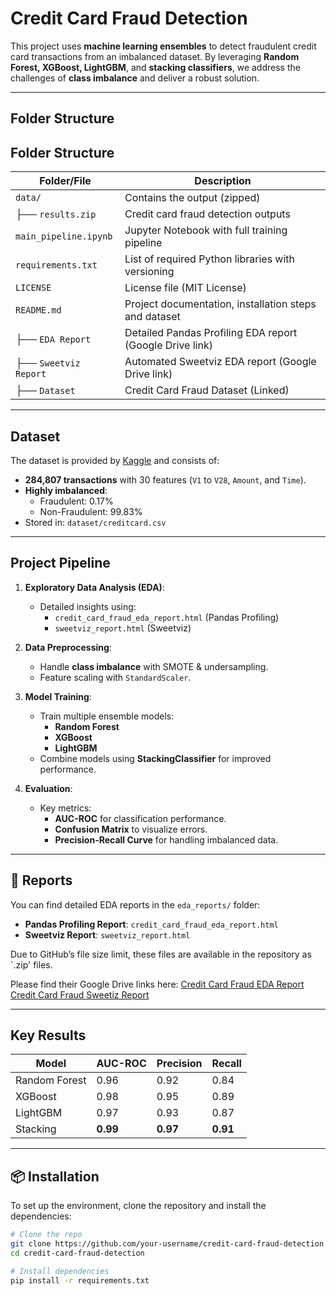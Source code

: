 # Credit Card Fraud Detection

This project uses **machine learning ensembles** to detect fraudulent credit card transactions from an imbalanced dataset. By leveraging **Random Forest, XGBoost, LightGBM**, and **stacking classifiers**, we address the challenges of **class imbalance** and deliver a robust solution.

---

## Folder Structure

## Folder Structure

| Folder/File            |         Description                                     |
|------------------------|---------------------------------------------------------|
| `data/`                | Contains the output (zipped)                            |
| ├── `results.zip`      | Credit card fraud detection outputs                     |
| `main_pipeline.ipynb`  | Jupyter Notebook with full training pipeline            |
| `requirements.txt`     | List of required Python libraries with versioning       |
| `LICENSE`              | License file (MIT License)                              |
| `README.md`            | Project documentation, installation steps and dataset   |
| ├── `EDA Report`       | Detailed Pandas Profiling EDA report (Google Drive link)|
| ├── `Sweetviz Report`  | Automated Sweetviz EDA report (Google Drive link)       |
| ├── `Dataset`          | Credit Card Fraud Dataset (Linked)                      |

---

## Dataset
The dataset is provided by [Kaggle](https://www.kaggle.com/mlg-ulb/creditcardfraud) and consists of:
- **284,807 transactions** with 30 features (`V1` to `V28`, `Amount`, and `Time`).
- **Highly imbalanced**:
  - Fraudulent: 0.17%
  - Non-Fraudulent: 99.83%
- Stored in: `dataset/creditcard.csv`

---

## Project Pipeline
1. **Exploratory Data Analysis (EDA)**:
   - Detailed insights using:
     - `credit_card_fraud_eda_report.html` (Pandas Profiling)
     - `sweetviz_report.html` (Sweetviz)

2. **Data Preprocessing**:
   - Handle **class imbalance** with SMOTE & undersampling.
   - Feature scaling with `StandardScaler`.

3. **Model Training**:
   - Train multiple ensemble models:
     - **Random Forest**
     - **XGBoost**
     - **LightGBM**
   - Combine models using **StackingClassifier** for improved performance.

4. **Evaluation**:
   - Key metrics:
     - **AUC-ROC** for classification performance.
     - **Confusion Matrix** to visualize errors.
     - **Precision-Recall Curve** for handling imbalanced data.

---

## 📂 Reports
You can find detailed EDA reports in the `eda_reports/` folder:
- **Pandas Profiling Report**: `credit_card_fraud_eda_report.html`
- **Sweetviz Report**: `sweetviz_report.html`

Due to GitHub’s file size limit, these files are available in the repository as `.zip' files. 

Please find their Google Drive links here: 
[Credit Card Fraud EDA Report](https://drive.google.com/file/d/1--IGCaNMtc4iftLoQSb873tqKfC-GUYc/view?usp=drivesdk)
[Credit Card Fraud Sweetiz Report](https://drive.google.com/file/d/131x7lTeph8pfJ_jK4CQVnZZRzLr27fWF/view?usp=drivesdk)


---

## Key Results
| **Model**      | **AUC-ROC** | **Precision** | **Recall** |
|----------------|-------------|---------------|------------|
| Random Forest  | 0.96        | 0.92          | 0.84       |
| XGBoost        | 0.98        | 0.95          | 0.89       |
| LightGBM       | 0.97        | 0.93          | 0.87       |
| Stacking       | **0.99**    | **0.97**      | **0.91**   |

---

## 📦 Installation
To set up the environment, clone the repository and install the dependencies:

```bash
# Clone the repo
git clone https://github.com/your-username/credit-card-fraud-detection.git
cd credit-card-fraud-detection

# Install dependencies
pip install -r requirements.txt
